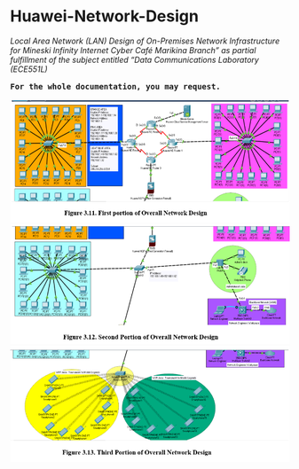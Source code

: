 # <b>Huawei-Network-Design</b>
<i>Local Area Network (LAN) Design of On-Premises Network Infrastructure for Mineski Infinity Internet Cyber Café Marikina Branch” as partial fulfillment of the subject entitled “Data Communications Laboratory (ECE551L)</i>

<b><tt>For the whole documentation, you may request.</tt></b>

![Cover Github](https://github.com/brianxfury/Huawei-Network-Design/blob/brianxfury-main-branch/Network%20Design%201.PNG)
![Cover Github](https://github.com/brianxfury/Huawei-Network-Design/blob/brianxfury-main-branch/Network%20Design%202.PNG)
![Cover Github](https://github.com/brianxfury/Huawei-Network-Design/blob/brianxfury-main-branch/Network%20Design%203.PNG)

